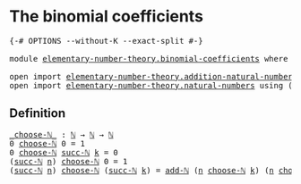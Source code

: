 # The binomial coefficients

<pre class="Agda"><a id="38" class="Symbol">{-#</a> <a id="42" class="Keyword">OPTIONS</a> <a id="50" class="Pragma">--without-K</a> <a id="62" class="Pragma">--exact-split</a> <a id="76" class="Symbol">#-}</a>

<a id="81" class="Keyword">module</a> <a id="88" href="elementary-number-theory.binomial-coefficients.html" class="Module">elementary-number-theory.binomial-coefficients</a> <a id="135" class="Keyword">where</a>

<a id="142" class="Keyword">open</a> <a id="147" class="Keyword">import</a> <a id="154" href="elementary-number-theory.addition-natural-numbers.html" class="Module">elementary-number-theory.addition-natural-numbers</a> <a id="204" class="Keyword">using</a> <a id="210" class="Symbol">(</a><a id="211" href="elementary-number-theory.addition-natural-numbers.html#988" class="Function">add-ℕ</a><a id="216" class="Symbol">)</a>
<a id="218" class="Keyword">open</a> <a id="223" class="Keyword">import</a> <a id="230" href="elementary-number-theory.natural-numbers.html" class="Module">elementary-number-theory.natural-numbers</a> <a id="271" class="Keyword">using</a> <a id="277" class="Symbol">(</a><a id="278" href="elementary-number-theory.natural-numbers.html#1438" class="Datatype">ℕ</a><a id="279" class="Symbol">;</a> <a id="281" href="elementary-number-theory.natural-numbers.html#1472" class="InductiveConstructor">succ-ℕ</a><a id="287" class="Symbol">)</a>
</pre>
## Definition

<pre class="Agda"><a id="_choose-ℕ_"></a><a id="317" href="elementary-number-theory.binomial-coefficients.html#317" class="Function Operator">_choose-ℕ_</a> <a id="328" class="Symbol">:</a> <a id="330" href="elementary-number-theory.natural-numbers.html#1438" class="Datatype">ℕ</a> <a id="332" class="Symbol">→</a> <a id="334" href="elementary-number-theory.natural-numbers.html#1438" class="Datatype">ℕ</a> <a id="336" class="Symbol">→</a> <a id="338" href="elementary-number-theory.natural-numbers.html#1438" class="Datatype">ℕ</a>
<a id="340" class="Number">0</a> <a id="342" href="elementary-number-theory.binomial-coefficients.html#317" class="Function Operator">choose-ℕ</a> <a id="351" class="Number">0</a> <a id="353" class="Symbol">=</a> <a id="355" class="Number">1</a>
<a id="357" class="Number">0</a> <a id="359" href="elementary-number-theory.binomial-coefficients.html#317" class="Function Operator">choose-ℕ</a> <a id="368" href="elementary-number-theory.natural-numbers.html#1472" class="InductiveConstructor">succ-ℕ</a> <a id="375" href="elementary-number-theory.binomial-coefficients.html#375" class="Bound">k</a> <a id="377" class="Symbol">=</a> <a id="379" class="Number">0</a>
<a id="381" class="Symbol">(</a><a id="382" href="elementary-number-theory.natural-numbers.html#1472" class="InductiveConstructor">succ-ℕ</a> <a id="389" href="elementary-number-theory.binomial-coefficients.html#389" class="Bound">n</a><a id="390" class="Symbol">)</a> <a id="392" href="elementary-number-theory.binomial-coefficients.html#317" class="Function Operator">choose-ℕ</a> <a id="401" class="Number">0</a> <a id="403" class="Symbol">=</a> <a id="405" class="Number">1</a>
<a id="407" class="Symbol">(</a><a id="408" href="elementary-number-theory.natural-numbers.html#1472" class="InductiveConstructor">succ-ℕ</a> <a id="415" href="elementary-number-theory.binomial-coefficients.html#415" class="Bound">n</a><a id="416" class="Symbol">)</a> <a id="418" href="elementary-number-theory.binomial-coefficients.html#317" class="Function Operator">choose-ℕ</a> <a id="427" class="Symbol">(</a><a id="428" href="elementary-number-theory.natural-numbers.html#1472" class="InductiveConstructor">succ-ℕ</a> <a id="435" href="elementary-number-theory.binomial-coefficients.html#435" class="Bound">k</a><a id="436" class="Symbol">)</a> <a id="438" class="Symbol">=</a> <a id="440" href="elementary-number-theory.addition-natural-numbers.html#988" class="Function">add-ℕ</a> <a id="446" class="Symbol">(</a><a id="447" href="elementary-number-theory.binomial-coefficients.html#415" class="Bound">n</a> <a id="449" href="elementary-number-theory.binomial-coefficients.html#317" class="Function Operator">choose-ℕ</a> <a id="458" href="elementary-number-theory.binomial-coefficients.html#435" class="Bound">k</a><a id="459" class="Symbol">)</a> <a id="461" class="Symbol">(</a><a id="462" href="elementary-number-theory.binomial-coefficients.html#415" class="Bound">n</a> <a id="464" href="elementary-number-theory.binomial-coefficients.html#317" class="Function Operator">choose-ℕ</a> <a id="473" class="Symbol">(</a><a id="474" href="elementary-number-theory.natural-numbers.html#1472" class="InductiveConstructor">succ-ℕ</a> <a id="481" href="elementary-number-theory.binomial-coefficients.html#435" class="Bound">k</a><a id="482" class="Symbol">))</a>
</pre>